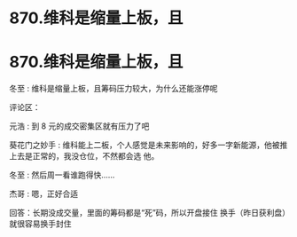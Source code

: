 # 870.维科是缩量上板，且

# 870.维科是缩量上板，且

冬至 : 维科是缩量上板，且筹码压力较大，为什么还能涨停呢

评论区：

元浩 : 到 8 元的成交密集区就有压力了吧

葵花门之妙手 : 维科能上二板，个人感觉是未来影响的，好多一字新能源，他被推上去是正常的，我没仓位，不然都会选 他。

冬至 : 然后周一看谁跑得快……

杰哥 : 嗯，正好合适

回答：长期没成交量，里面的筹码都是“死”码，所以开盘接住 换手（昨日获利盘）就很容易换手封住